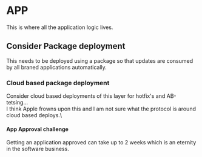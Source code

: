 # APP
This is where all the application logic lives.

## Consider Package deployment
This needs to be deployed using a package so that updates are consumed by all braned applications automatically.

### Cloud based package deployment
Consider cloud based deployments of this layer for hotfix's and AB-tetsing...\
I think Apple frowns upon this and I am not sure what the protocol is around cloud based deploys.\

#### App Approval challenge
Getting an application approved can take up to 2 weeks which is an eternity in the software business.



